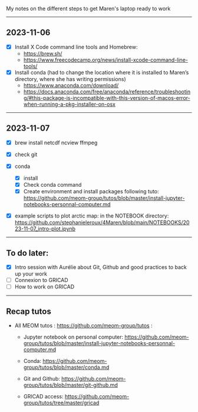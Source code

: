 My notes on the different steps to get Maren's laptop ready to work

---
## 2023-11-06
- [x] Install X Code command line tools and Homebrew:
	* https://brew.sh/
	* https://www.freecodecamp.org/news/install-xcode-command-line-tools/
- [x] Install conda (had to change the location where it is installed to Maren’s directory, where she has writing permissions)
	* https://www.anaconda.com/download/
	* https://docs.anaconda.com/free/anaconda/reference/troubleshooting/#this-package-is-incompatible-with-this-version-of-macos-error-when-running-a-pkg-installer-on-osx

---
## 2023-11-07
- [x] brew install	netcdf ncview  ffmpeg
- [x] check git
- [x] conda
	- [x] install
	- [x] Check conda command
	- [x] Create environment and install packages  following tuto: https://github.com/meom-group/tutos/blob/master/install-jupyter-notebooks-personnal-computer.md
- [x] example scripts  to plot arctic map: in the NOTEBOOK directory: https://github.com/stephanieleroux/4Maren/blob/main/NOTEBOOKS/2023-11-07_intro-plot.ipynb


---
## To do later:
- [x] Intro session with Aurélie about Git, Github and good practices to back up your work
- [ ] Connexion to GRICAD
- [ ] How to work on GRICAD

---
## Recap tutos
* All MEOM tutos : https://github.com/meom-group/tutos :

	* Jupyter notebook on personal computer: https://github.com/meom-group/tutos/blob/master/install-jupyter-notebooks-personnal-computer.md
	* Conda: https://github.com/meom-group/tutos/blob/master/conda.md

	* Git and Github: https://github.com/meom-group/tutos/blob/master/git-github.md

	* GRICAD access:  https://github.com/meom-group/tutos/tree/master/gricad
